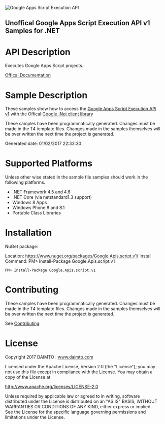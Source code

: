 ﻿![Google Apps Script Execution API](http://www.google.com/images/icons/product/search-32.gif)

## Unoffical Google Apps Script Execution API v1 Samples for .NET  ##

API Description
=============

Executes Google Apps Script projects.

[Offical Documentation](https://developers.google.com/apps-script/execution/rest/v1/scripts/run)

Sample Description
=============

These samples show how to access the [Google Apps Script Execution API v1](https://developers.google.com/apps-script/execution/rest/v1/scripts/run) with the Offical [Google .Net client library](https://github.com/google/google-api-dotnet-client)

These samples have been programmatically generated. Changes must be made in the T4 template files. Changes made in the samples themselves will be over written the next time the project is generated.

Generated date: 01/02/2017 22:33:30 

Supported Platforms
=================================

Unless other wise stated in the sample file samples should work in the following platforms.

* .NET Framework 4.5 and 4.6
* .NET Core (via netstandard1.3 support)
* Windows 8 Apps
* Windows Phone 8 and 8.1
* Portable Class Libraries

Installation
=================================

NuGet package:

Location: https://www.nuget.org/packages/Google.Apis.script.v1/ 
Install Command: PM>  Install-Package Google.Apis.script.v1

```
PM> Install-Package Google.Apis.script.v1
```

Contributing
=================================

These samples have been programmatically generated. Changes must be made in the T4 template files. Changes made in the samples themselves will be over written the next time the project is generated.

See [Contributing](CONTRIBUTING.md)

License
=================================

Copyright 2017 DAIMTO :  www.daimto.com

Licensed under the Apache License, Version 2.0 (the "License"); you may not use this file except in compliance with
the License. You may obtain a copy of the License at

http://www.apache.org/licenses/LICENSE-2.0

Unless required by applicable law or agreed to in writing, software distributed under the License is distributed on
an "AS IS" BASIS, WITHOUT WARRANTIES OR CONDITIONS OF ANY KIND, either express or implied. See the License for the
specific language governing permissions and limitations under the License.